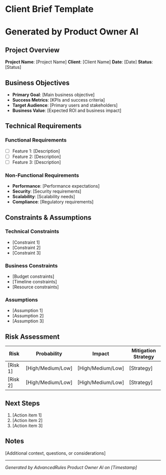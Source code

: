 # Client Brief Template
# Generated by Product Owner AI

## Project Overview
**Project Name**: [Project Name]
**Client**: [Client Name]
**Date**: [Date]
**Status**: [Status]

## Business Objectives
- **Primary Goal**: [Main business objective]
- **Success Metrics**: [KPIs and success criteria]
- **Target Audience**: [Primary users and stakeholders]
- **Business Value**: [Expected ROI and business impact]

## Technical Requirements
### Functional Requirements
- [ ] Feature 1: [Description]
- [ ] Feature 2: [Description]
- [ ] Feature 3: [Description]

### Non-Functional Requirements
- **Performance**: [Performance expectations]
- **Security**: [Security requirements]
- **Scalability**: [Scalability needs]
- **Compliance**: [Regulatory requirements]

## Constraints & Assumptions
### Technical Constraints
- [Constraint 1]
- [Constraint 2]
- [Constraint 3]

### Business Constraints
- [Budget constraints]
- [Timeline constraints]
- [Resource constraints]

### Assumptions
- [Assumption 1]
- [Assumption 2]
- [Assumption 3]

## Risk Assessment
| Risk | Probability | Impact | Mitigation Strategy |
|------|-------------|---------|-------------------|
| [Risk 1] | [High/Medium/Low] | [High/Medium/Low] | [Strategy] |
| [Risk 2] | [High/Medium/Low] | [High/Medium/Low] | [Strategy] |

## Next Steps
1. [Action item 1]
2. [Action item 2]
3. [Action item 3]

## Notes
[Additional context, questions, or considerations]

---
*Generated by AdvancedRules Product Owner AI on [Timestamp]*
